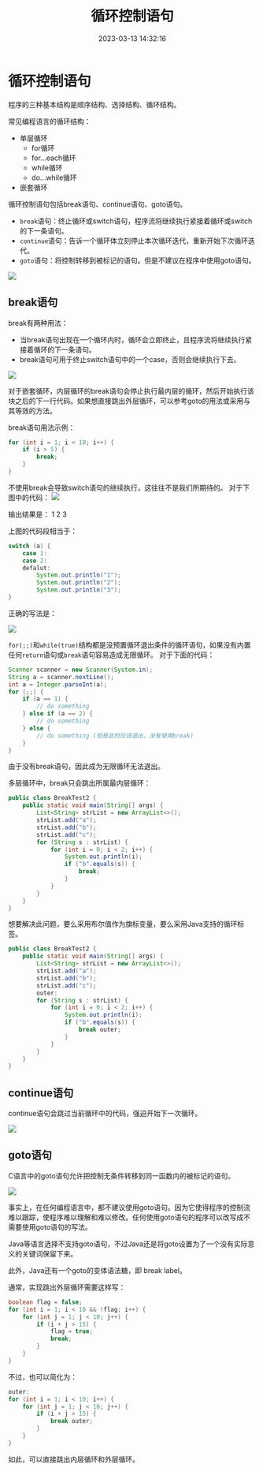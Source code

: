 ﻿---
title: 循环控制语句
date: 2023-03-13 14:32:16
summary: 本文分享程序设计中循环结构的循环控制语句。
tags:
- 程序设计
categories:
- 程序设计
---

# 循环控制语句

程序的三种基本结构是顺序结构、选择结构、循环结构。

常见编程语言的循环结构：
- 单层循环
    - for循环
    - for...each循环
    - while循环
    - do...while循环
- 嵌套循环

循环控制语句包括break语句、continue语句、goto语句。
- `break`语句：终止循环或switch语句，程序流将继续执行紧接着循环或switch的下一条语句。
- `continue`语句：告诉一个循环体立刻停止本次循环迭代，重新开始下次循环迭代。
- `goto`语句：将控制转移到被标记的语句。但是不建议在程序中使用goto语句。

![](../../../images/软件工程/程序设计/循环控制语句/1.png)

## break语句

break有两种用法：
- 当break语句出现在一个循环内时，循环会立即终止，且程序流将继续执行紧接着循环的下一条语句。
- break语句可用于终止switch语句中的一个case，否则会继续执行下去。

![](../../../images/软件工程/程序设计/循环控制语句/2.png)

对于嵌套循环，内层循环的break语句会停止执行最内层的循环，然后开始执行该块之后的下一行代码。如果想直接跳出外层循环，可以参考goto的用法或采用与其等效的方法。

break语句用法示例：
```java
for (int i = 1; i < 10; i++) {
    if (i > 5) {
        break;
    }
}
```

不使用break会导致switch语句的继续执行，这往往不是我们所期待的。
对于下图中的代码：
![](../../../images/软件工程/程序设计/循环控制语句/3.png)

输出结果是：
1
2
3

上图的代码段相当于：

```java
switch (a) {
    case 1:
    case 2:
    defalut:
        System.out.println("1");
        System.out.println("2");
        System.out.println("3");
}
```

正确的写法是：

![](../../../images/软件工程/程序设计/循环控制语句/4.png)

`for(;;)`和`while(true)`结构都是没预置循环退出条件的循环语句，如果没有内置任何`return`语句或`break`语句容易造成无限循环。
对于下面的代码：
```java
Scanner scanner = new Scanner(System.in);
String a = scanner.nextLine();
int a = Integer.parseInt(a);
for (;;) {
	if (a == 1) {
		// do something
	} else if (a == 2) {
		// do something
	} else {
		// do something (但是此时应该退出，没有使用break)
	}
}
```
由于没有break语句，因此成为无限循环无法退出。

多层循环中，break只会跳出所属最内层循环：
```java
public class BreakTest2 {
	public static void main(String[] args) {
		List<String> strList = new ArrayList<>();
		strList.add("a");
		strList.add("b");
		strList.add("c");
		for (String s : strList) {
			for (int i = 0; i < 2; i++) {
				System.out.println(i);
				if ("b".equals(s)) {
					break;
				}
			}
		}
	}
}
```

想要解决此问题，要么采用布尔值作为旗标变量，要么采用Java支持的循环标签。
```java
public class BreakTest2 {
	public static void main(String[] args) {
		List<String> strList = new ArrayList<>();
		strList.add("a");
		strList.add("b");
		strList.add("c");
		outer:
		for (String s : strList) {
			for (int i = 0; i < 2; i++) {
				System.out.println(i);
				if ("b".equals(s)) {
					break outer;
				}
			}
		}
	}
}
```

## continue语句

continue语句会跳过当前循环中的代码，强迫开始下一次循环。

![](../../../images/软件工程/程序设计/循环控制语句/5.png)

## goto语句

C语言中的goto语句允许把控制无条件转移到同一函数内的被标记的语句。

![](../../../images/软件工程/程序设计/循环控制语句/6.png)

事实上，在任何编程语言中，都不建议使用goto语句。因为它使得程序的控制流难以跟踪，使程序难以理解和难以修改。任何使用goto语句的程序可以改写成不需要使用goto语句的写法。

Java等语言选择不支持goto语句，不过Java还是将goto设置为了一个没有实际意义的关键词保留下来。

此外，Java还有一个goto的变体语法糖，即 break label。

通常，实现跳出外层循环需要这样写：
```java
boolean flag = false;
for (int i = 1; i < 10 && !flag; i++) {
    for (int j = 1; j < 10; j++) {
        if (i + j > 15) {
            flag = true;
            break;
        }
    }
}
```

不过，也可以简化为：
```java
outer:
for (int i = 1; i < 10; i++) {
    for (int j = 1; j < 10; j++) {
        if (i + j > 15) {
            break outer;
        }
    }
}
```

如此，可以直接跳出内层循环和外层循环。
